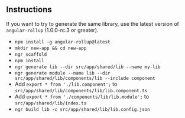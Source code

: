 ## Instructions

If you want to try to generate the same library, use the latest version of `angular-rollup` (1.0.0-rc.3 or greater).

- `npm install -g angular-rollup@latest`
- `mkdir new-app && cd new-app`
- `ngr scaffold`
- `npm install`
- `ngr generate lib --dir src/app/shared/lib --name my-lib`
- `ngr generate module --name lib --dir src/app/shared/lib/components/lib --include component`
- Add `export * from './lib.component';` to `src/app/shared/lib/components/lib/lib.component.ts`
- Add `export * from './components/lib/lib.module';` to `src/app/shared/lib/index.ts`
- `ngr build lib -c src/app/shared/lib/lib.config.json`
